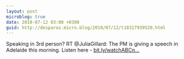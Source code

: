 ```yaml
---
layout: post
microblog: true
date: 2010-07-12 03:00 +0300
guid: http://desparoz.micro.blog/2010/07/12/t18317939520.html
---
```

Speaking in 3rd person? RT @JuliaGillard: The PM is giving a speech in Adelaide this morning.  Listen here - [bit.ly/watchABCn...](http://bit.ly/watchABCnow)
